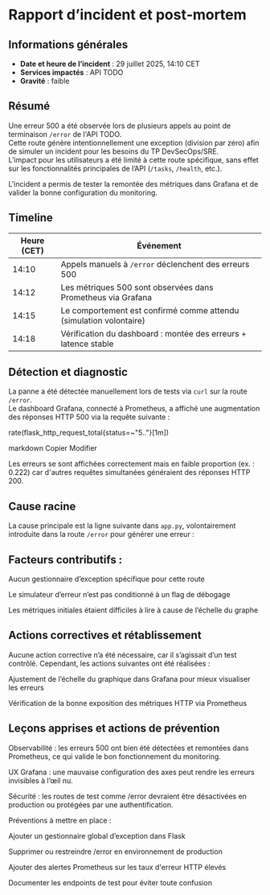 # Rapport d’incident et post‑mortem

## Informations générales

- **Date et heure de l’incident** : 29 juillet 2025, 14:10 CET  
- **Services impactés** : API TODO  
- **Gravité** : faible

## Résumé

Une erreur 500 a été observée lors de plusieurs appels au point de terminaison `/error` de l'API TODO.  
Cette route génère intentionnellement une exception (division par zéro) afin de simuler un incident pour les besoins du TP DevSecOps/SRE.  
L’impact pour les utilisateurs a été limité à cette route spécifique, sans effet sur les fonctionnalités principales de l’API (`/tasks`, `/health`, etc.).

L'incident a permis de tester la remontée des métriques dans Grafana et de valider la bonne configuration du monitoring.

## Timeline

| Heure (CET) | Événement |
|-------------|-----------|
| 14:10 | Appels manuels à `/error` déclenchent des erreurs 500 |
| 14:12 | Les métriques 500 sont observées dans Prometheus via Grafana |
| 14:15 | Le comportement est confirmé comme attendu (simulation volontaire) |
| 14:18 | Vérification du dashboard : montée des erreurs + latence stable |

## Détection et diagnostic

La panne a été détectée manuellement lors de tests via `curl` sur la route `/error`.  
Le dashboard Grafana, connecté à Prometheus, a affiché une augmentation des réponses HTTP 500 via la requête suivante :

rate(flask_http_request_total{status=~"5.."}[1m])

markdown
Copier
Modifier

Les erreurs se sont affichées correctement mais en faible proportion (ex. : 0.222) car d'autres requêtes simultanées généraient des réponses HTTP 200.

## Cause racine

La cause principale est la ligne suivante dans `app.py`, volontairement introduite dans la route `/error` pour générer une erreur :

## Facteurs contributifs :
Aucun gestionnaire d’exception spécifique pour cette route

Le simulateur d’erreur n’est pas conditionné à un flag de débogage

Les métriques initiales étaient difficiles à lire à cause de l’échelle du graphe

## Actions correctives et rétablissement
Aucune action corrective n’a été nécessaire, car il s’agissait d’un test contrôlé.
Cependant, les actions suivantes ont été réalisées :

Ajustement de l’échelle du graphique dans Grafana pour mieux visualiser les erreurs

Vérification de la bonne exposition des métriques HTTP via Prometheus

## Leçons apprises et actions de prévention
Observabilité : les erreurs 500 ont bien été détectées et remontées dans Prometheus, ce qui valide le bon fonctionnement du monitoring.

UX Grafana : une mauvaise configuration des axes peut rendre les erreurs invisibles à l’œil nu.

Sécurité : les routes de test comme /error devraient être désactivées en production ou protégées par une authentification.

Préventions à mettre en place :

Ajouter un gestionnaire global d’exception dans Flask

Supprimer ou restreindre /error en environnement de production

Ajouter des alertes Prometheus sur les taux d'erreur HTTP élevés

Documenter les endpoints de test pour éviter toute confusion

